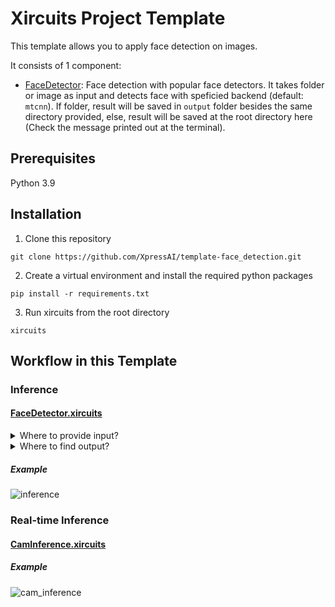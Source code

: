 # Xircuits Project Template

This template allows you to apply face detection on images.

It consists of 1 component:

- [FaceDetector](/xai_components/xai_face_detection/detector.py#L41): Face detection with popular face detectors. It takes folder or image as input and detects face with speficied backend (default: `mtcnn`). If folder, result will be saved in `output` folder besides the same directory provided, else, result will be saved at the root directory here (Check the message printed out at the terminal).

## Prerequisites

Python 3.9

## Installation

1. Clone this repository

```
git clone https://github.com/XpressAI/template-face_detection.git
```

2. Create a virtual environment and install the required python packages

```
pip install -r requirements.txt
```

3. Run xircuits from the root directory

```
xircuits
```

## Workflow in this Template

### Inference

#### [FaceDetector.xircuits](/xircuits-workflows/FaceDetector.xircuits)

<details>
<summary>Where to provide input?</summary>

Input is taken by `img_path` of Component `FaceDetector`. Check out the [example](#example) below.

You may provide folder or image file as input. Relative path or absolute path both are accepted (Noted that your folder in path should be separated by `/`).

</details>

<details>
<summary>Where to find output?</summary>

If your input is folder, the output folder will be located besides your input folder.
Example:
Input: `resource/sample`
Output: `resource/output/sample`

If your input is image file, the output will be located in this github root directory (the same directory as this README) named `output.jpg` and `output.txt`.

</details>

##### Example

![inference](/resource/image/inference.gif)

### Real-time Inference

#### [CamInference.xircuits](/xircuits-workflows/CamInference.xircuits)

##### Example

![cam_inference]()
